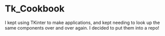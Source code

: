 # Tk_Cookbook
I kept using TKinter to make applications, and kept needing to look up the same components over and over again. I decided to put them into a repo!

